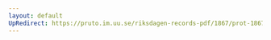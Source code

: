 ```yaml
---
layout: default
UpRedirect: https://pruto.im.uu.se/riksdagen-records-pdf/1867/prot-1867--ak--228/prot-1867--ak--228_025.pdf
---
```

